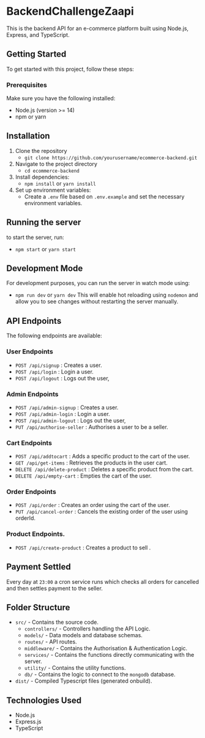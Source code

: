 # BackendChallengeZaapi

This is the backend API for an e-commerce platform built using Node.js, Express, and TypeScript.

## Getting Started
To get started with this project, follow these steps:

### Prerequisites
Make sure you have the following installed:
- Node.js (version >= 14)
- npm or yarn
## Installation
1. Clone the repository
   - `git clone https://github.com/yourusername/ecommerce-backend.git`
3. Navigate to the project directory
   - `cd ecommerce-backend`
5. Install dependencies:
   - `npm install` or `yarn install`
7. Set up environment variables:
   - Create a `.env` file based on `.env.example` and set the necessary environment variables.

## Running the server 
to start the server, run:
- `npm start` or `yarn start`

## Development Mode 
For development purposes, you can run the server in watch mode using:
- `npm run dev` or `yarn dev`
This will enable hot reloading using `nodemon` and allow you to see changes without restarting the server manually.

## API Endpoints
The following endpoints are available:
### User Endpoints
- `POST /api/signup` : Creates a user.
- `POST /api/login` : Login a user.
- `POST /api/logout` : Logs out the user,
### Admin Endpoints  
- `POST /api/admin-signup` : Creates a user.
- `POST /api/admin-login` : Login a user.
- `POST /api/admin-logout` : Logs out the user,
- `PUT /api/authorise-seller` : Authorises a user to be a seller.
### Cart Endpoints
- `POST /api/addtocart` : Adds a specific product to the cart of the user.
- `GET /api/get-items` : Retrieves the products in the user cart.
- `DELETE /api/delete-product` : Deletes a specific product from the cart.
- `DELETE /api/empty-cart` : Empties the cart of the user.
### Order Endpoints
- `POST /api/order` : Creates an order using the cart of the user.
- `PUT /api/cancel-order` : Cancels the existing order of the user using orderId.
### Product Endpoints.
- `POST /api/create-product` : Creates a product to sell .
## Payment Settled
Every day at `23:00` a cron service runs which checks all orders for cancelled and then settles payment to the seller.
## Folder Structure
- `src/` - Contains the source code.
  - `controllers/` - Controllers handling the API Logic.
  - `models/` - Data models and database schemas.
  - `routes/` - API routes.
  - `middleware/` - Contains the Authorisation & Authentication Logic.
  - `services/` - Contains the functions directly communicating with the server.
  - `utility/` - Contains the utility functions.
  - `db/` - Contains the logic to connect to the `mongodb` database.
- `dist/` - Compiled Typescript files (generated onbuild).

## Technologies Used
- Node.js
- Express.js
- TypeScript
